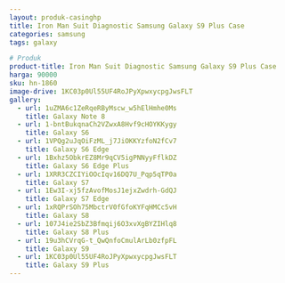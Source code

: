 ```yaml
---
layout: produk-casinghp
title: Iron Man Suit Diagnostic Samsung Galaxy S9 Plus Case
categories: samsung
tags: galaxy

# Produk
product-title: Iron Man Suit Diagnostic Samsung Galaxy S9 Plus Case
harga: 90000
sku: hn-1860
image-drive: 1KC03p0Ul55UF4RoJPyXpwxycpgJwsFLT
gallery:
  - url: 1uZMA6c1ZeRqeRByMscw_w5hElHmhe0Ms
    title: Galaxy Note 8
  - url: 1-bntBukqnaCh2VZwxA8Hvf9cHOYKKygy
    title: Galaxy S6
  - url: 1VPQg2uJqOiFzML_j7JiOKKYzfoN2fCv7
    title: Galaxy S6 Edge
  - url: 1Bxhz5ObkrEZ8Mr9qCV5igPNNyyFflkDZ
    title: Galaxy S6 Edge Plus
  - url: 1XRR3CZCIYiOOcIqv16DQ7U_Pqp5qTP0a
    title: Galaxy S7
  - url: 1Ew3I-xj5fzAvofMosJ1ejxZwdrh-GdQJ
    title: Galaxy S7 Edge
  - url: 1xRQPrSOh75MbctrV0fGfoKYFqHMCc5vH
    title: Galaxy S8
  - url: 107J4ie2SbZ3Bfmqij6O3xvXgBYZIHlq8
    title: Galaxy S8 Plus
  - url: 19u3hCVrqG-t_QwQnfoCmulArLb0zfpFL
    title: Galaxy S9
  - url: 1KC03p0Ul55UF4RoJPyXpwxycpgJwsFLT
    title: Galaxy S9 Plus
---
```

